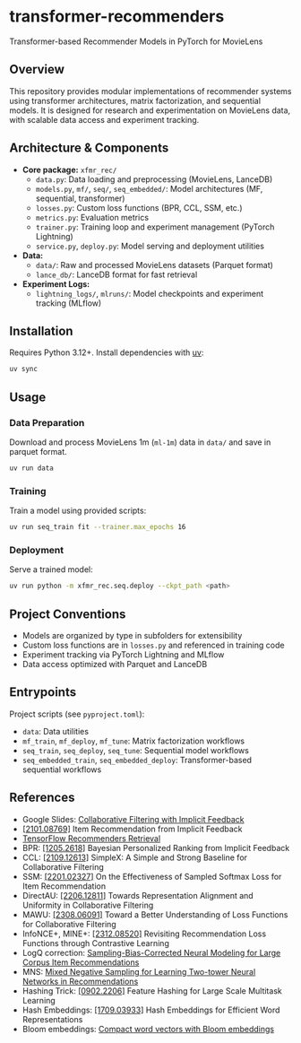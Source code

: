 # transformer-recommenders

Transformer-based Recommender Models in PyTorch for MovieLens

## Overview

This repository provides modular implementations of recommender systems
using transformer architectures, matrix factorization, and sequential models.
It is designed for research and experimentation on MovieLens data,
with scalable data access and experiment tracking.

## Architecture & Components

- **Core package:** `xfmr_rec/`
  - `data.py`: Data loading and preprocessing (MovieLens, LanceDB)
  - `models.py`, `mf/`, `seq/`, `seq_embedded/`:
    Model architectures (MF, sequential, transformer)
  - `losses.py`: Custom loss functions (BPR, CCL, SSM, etc.)
  - `metrics.py`: Evaluation metrics
  - `trainer.py`: Training loop and experiment management (PyTorch Lightning)
  - `service.py`, `deploy.py`: Model serving and deployment utilities
- **Data:**
  - `data/`: Raw and processed MovieLens datasets (Parquet format)
  - `lance_db/`: LanceDB format for fast retrieval
- **Experiment Logs:**
  - `lightning_logs/`, `mlruns/`: Model checkpoints and experiment tracking (MLflow)

## Installation

Requires Python 3.12+. Install dependencies with [uv](https://github.com/astral-sh/uv):

```bash
uv sync
```

## Usage

### Data Preparation

Download and process MovieLens 1m (`ml-1m`) data in `data/` and save in parquet format.

```bash
uv run data
```

### Training

Train a model using provided scripts:

```bash
uv run seq_train fit --trainer.max_epochs 16
```

### Deployment

Serve a trained model:

```bash
uv run python -m xfmr_rec.seq.deploy --ckpt_path <path>
```

## Project Conventions

- Models are organized by type in subfolders for extensibility
- Custom loss functions are in `losses.py` and referenced in training code
- Experiment tracking via PyTorch Lightning and MLflow
- Data access optimized with Parquet and LanceDB

## Entrypoints

Project scripts (see `pyproject.toml`):

- `data`: Data utilities
- `mf_train`, `mf_deploy`, `mf_tune`: Matrix factorization workflows
- `seq_train`, `seq_deploy`, `seq_tune`: Sequential model workflows
- `seq_embedded_train`, `seq_embedded_deploy`: Transformer-based sequential workflows

## References

- Google Slides: [Collaborative Filtering with Implicit Feedback][google-slides]
- [[2101.08769]][implicit-feedback] Item Recommendation from Implicit Feedback
- [TensorFlow Recommenders Retrieval][tfrs-retrieval]
- BPR: [[1205.2618]][bpr] Bayesian Personalized Ranking from Implicit Feedback
- CCL: [[2109.12613]][ccl]
  SimpleX: A Simple and Strong Baseline for Collaborative Filtering
- SSM: [[2201.02327]][ssm]
  On the Effectiveness of Sampled Softmax Loss for Item Recommendation
- DirectAU: [[2206.12811]][direct-au]
  Towards Representation Alignment and Uniformity in Collaborative Filtering
- MAWU: [[2308.06091]][mawu]
  Toward a Better Understanding of Loss Functions for Collaborative Filtering
- InfoNCE+, MINE+: [[2312.08520]][mine+]
  Revisiting Recommendation Loss Functions through Contrastive Learning
- LogQ correction:
  [Sampling-Bias-Corrected Neural Modeling for Large Corpus Item Recommendations][logq]
- MNS:
  [Mixed Negative Sampling for Learning Two-tower Neural Networks in Recommendations][mns]
- Hashing Trick: [[0902.2206]][hashing-trick]
  Feature Hashing for Large Scale Multitask Learning
- Hash Embeddings: [[1709.03933]][hash-embeddings]
  Hash Embeddings for Efficient Word Representations
- Bloom embeddings: [Compact word vectors with Bloom embeddings][bloom-embeddings]

[google-slides]: https://docs.google.com/presentation/d/15nLFgmkSEJPXkhLiXExXDByV_lot7bdHAhtqX_qLp7w/
[implicit-feedback]: https://arxiv.org/abs/2101.08769
[tfrs-retrieval]: https://www.tensorflow.org/recommenders/api_docs/python/tfrs/tasks/Retrieval
[bpr]: https://arxiv.org/abs/1205.2618
[ccl]: https://arxiv.org/abs/2109.12613
[ssm]: https://arxiv.org/abs/2201.02327
[direct-au]: https://arxiv.org/abs/2206.12811
[mawu]: https://arxiv.org/abs/2308.06091
[mine+]: https://arxiv.org/abs/2312.08520
[logq]: https://research.google/pubs/sampling-bias-corrected-neural-modeling-for-large-corpus-item-recommendations/
[mns]: https://research.google/pubs/mixed-negative-sampling-for-learning-two-tower-neural-networks-in-recommendations/
[hashing-trick]: https://arxiv.org/abs/0902.2206
[hash-embeddings]: https://arxiv.org/abs/1709.03933
[bloom-embeddings]: https://explosion.ai/blog/bloom-embeddings
